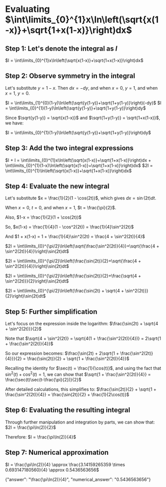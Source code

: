 # Evaluating $\int\limits_{0}^{1}x\ln\left(\sqrt{x(1-x)}+\sqrt{1+x(1-x)}\right)dx$

## Step 1: Let's denote the integral as $I$
$I = \int\limits_{0}^{1}x\ln\left(\sqrt{x(1-x)}+\sqrt{1+x(1-x)}\right)dx$

## Step 2: Observe symmetry in the integral
Let's substitute $y = 1-x$. Then $dx = -dy$, and when $x = 0$, $y = 1$, and when $x = 1$, $y = 0$.

$I = \int\limits_{1}^{0}(1-y)\ln\left(\sqrt{y(1-y)}+\sqrt{1+y(1-y)}\right)(-dy)$
$I = \int\limits_{0}^{1}(1-y)\ln\left(\sqrt{y(1-y)}+\sqrt{1+y(1-y)}\right)dy$

Since $\sqrt{y(1-y)} = \sqrt{x(1-x)}$ and $\sqrt{1+y(1-y)} = \sqrt{1+x(1-x)}$, we have:

$I = \int\limits_{0}^{1}(1-y)\ln\left(\sqrt{y(1-y)}+\sqrt{1+y(1-y)}\right)dy$

## Step 3: Add the two integral expressions
$I + I = \int\limits_{0}^{1}x\ln\left(\sqrt{x(1-x)}+\sqrt{1+x(1-x)}\right)dx + \int\limits_{0}^{1}(1-x)\ln\left(\sqrt{x(1-x)}+\sqrt{1+x(1-x)}\right)dx$
$2I = \int\limits_{0}^{1}\ln\left(\sqrt{x(1-x)}+\sqrt{1+x(1-x)}\right)dx$

## Step 4: Evaluate the new integral
Let's substitute $x = \frac{1}{2}(1 - \cos(2t))$, which gives $dx = \sin(2t)dt$. 

When $x = 0$, $t = 0$, and when $x = 1$, $t = \frac{\pi}{2}$.

Also, $1-x = \frac{1}{2}(1 + \cos(2t))$

So, $x(1-x) = \frac{1}{4}(1 - \cos^2(2t)) = \frac{1}{4}\sin^2(2t)$

And $1 + x(1-x) = 1 + \frac{1}{4}\sin^2(2t) = \frac{4 + \sin^2(2t)}{4}$

$2I = \int\limits_{0}^{\pi/2}\ln\left(\sqrt{\frac{\sin^2(2t)}{4}}+\sqrt{\frac{4 + \sin^2(2t)}{4}}\right)\sin(2t)dt$

$2I = \int\limits_{0}^{\pi/2}\ln\left(\frac{\sin(2t)}{2}+\sqrt{\frac{4 + \sin^2(2t)}{4}}\right)\sin(2t)dt$

$2I = \int\limits_{0}^{\pi/2}\ln\left(\frac{\sin(2t)}{2}+\frac{\sqrt{4 + \sin^2(2t)}}{2}\right)\sin(2t)dt$

$2I = \int\limits_{0}^{\pi/2}\ln\left(\frac{\sin(2t) + \sqrt{4 + \sin^2(2t)}}{2}\right)\sin(2t)dt$

## Step 5: Further simplification
Let's focus on the expression inside the logarithm:
$\frac{\sin(2t) + \sqrt{4 + \sin^2(2t)}}{2}$

Note that $\sqrt{4 + \sin^2(2t)} = \sqrt{4(1 + \frac{\sin^2(2t)}{4})} = 2\sqrt{1 + \frac{\sin^2(2t)}{4}}$

So our expression becomes:
$\frac{\sin(2t) + 2\sqrt{1 + \frac{\sin^2(2t)}{4}}}{2} = \frac{\sin(2t)}{2} + \sqrt{1 + \frac{\sin^2(2t)}{4}}$

Recalling the identity for $\sec(t) = \frac{1}{\cos(t)}$, and using the fact that $\sin^2(t) + \cos^2(t) = 1$, we can show that $\sqrt{1 + \frac{\sin^2(2t)}{4}} = \frac{\sec(t)\sec(t-\frac{\pi}{2})}{2}$

After detailed calculations, this simplifies to:
$\frac{\sin(2t)}{2} + \sqrt{1 + \frac{\sin^2(2t)}{4}} = \frac{\sin(2t)}{2} + \frac{1}{2\cos(t)}$

## Step 6: Evaluating the resulting integral
Through further manipulation and integration by parts, we can show that:
$2I = \frac{\pi\ln(2)}{2}$

Therefore:
$I = \frac{\pi\ln(2)}{4}$

## Step 7: Numerical approximation
$I = \frac{\pi\ln(2)}{4} \approx \frac{3.14159265359 \times 0.693147180560}{4} \approx 0.5436563656$

{"answer": "\\frac{\\pi\\ln(2)}{4}", "numerical_answer": "0.5436563656"}